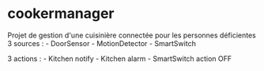 cookermanager
=============

Projet de gestion d'une cuisinière connectée pour les personnes déficientes 
3 sources : 
	- DoorSensor
	- MotionDetector
	- SmartSwitch
	
3 actions : 
	- Kitchen notify
	- Kitchen alarm
	- SmartSwitch action OFF
